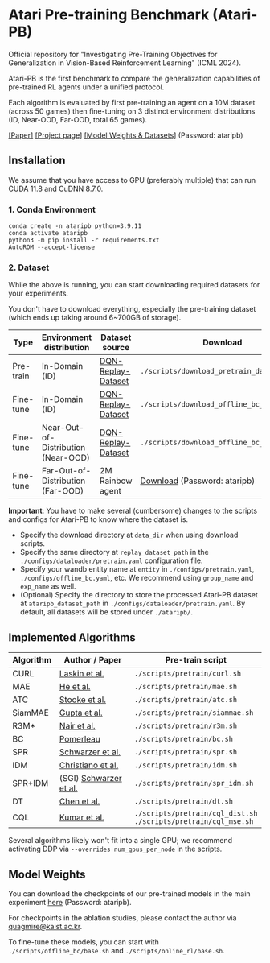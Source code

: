 # Atari Pre-training Benchmark (Atari-PB)

Official repository for "Investigating Pre-Training Objectives for Generalization in Vision-Based Reinforcement Learning" (ICML 2024).

Atari-PB is the first benchmark to compare the generalization capabilities of pre-trained RL agents under a unified protocol.

Each algorithm is evaluated by first pre-training an agent on a 10M dataset (across 50 games) then fine-tuning on 3 distinct environment distributions (ID, Near-OOD, Far-OOD, total 65 games).

[[Paper]](https://arxiv.org/abs/2406.06037) [[Project page]](https://i-am-proto.github.io/atari-pb/) [[Model Weights & Datasets]](https://gofile.me/6WpIS/28juzliXx) (Password: ataripb)

## Installation

We assume that you have access to GPU (preferably multiple) that can run CUDA 11.8 and CuDNN 8.7.0.

### 1. Conda Environment

```
conda create -n ataripb python=3.9.11
conda activate ataripb
python3 -m pip install -r requirements.txt
AutoROM --accept-license
```

### 2. Dataset

While the above is running, you can start downloading required datasets for your experiments.

You don't have to download everything, especially the pre-training dataset (which ends up taking around 6~700GB of storage).

| Type      | Environment distribution            | Dataset source     | Download |
|-|-|-|-|
| Pre-train | In-Domain (ID)                      | [DQN-Replay-Dataset](https://offline-rl.github.io/) | `./scripts/download_pretrain_dataset.sh`   |
| Fine-tune | In-Domain (ID)                      | [DQN-Replay-Dataset](https://offline-rl.github.io/) | `./scripts/download_offline_bc_dataset.sh` |
| Fine-tune | Near-Out-of-Distribution (Near-OOD) | [DQN-Replay-Dataset](https://offline-rl.github.io/) | `./scripts/download_offline_bc_dataset.sh` |
| Fine-tune | Far-Out-of-Distribution (Far-OOD)   | 2M Rainbow agent                                    | [Download](https://gofile.me/6WpIS/fC465fvBE) (Password: ataripb) |

**Important**: You have to make several (cumbersome) changes to the scripts and configs for Atari-PB to know where the dataset is.

- Specify the download directory at `data_dir` when using download scripts.
- Specify the same directory at `replay_dataset_path` in the `./configs/dataloader/pretrain.yaml` configuration file.
- Specify your wandb entity name at `entity` in `./configs/pretrain.yaml`, `./configs/offline_bc.yaml`, etc. We recommend using `group_name` and `exp_name` as well.
- (Optional) Specify the directory to store the processed Atari-PB dataset at `ataripb_dataset_path` in `./configs/dataloader/pretrain.yaml`. By default, all datasets will be stored under `./ataripb/`.

## Implemented Algorithms

| Algorithm | Author / Paper | Pre-train script |
|-|-|-|
| CURL      | [Laskin et al.](https://arxiv.org/abs/2004.04136)          | `./scripts/pretrain/curl.sh`    |
| MAE       | [He et al.](https://arxiv.org/abs/2111.06377)              | `./scripts/pretrain/mae.sh`     |
| ATC       | [Stooke et al.](https://arxiv.org/abs/2009.08319)          | `./scripts/pretrain/atc.sh`     |
| SiamMAE   | [Gupta et al.](https://arxiv.org/abs/2305.14344)           | `./scripts/pretrain/siammae.sh` |
| R3M*      | [Nair et al.](https://arxiv.org/abs/2203.12601)            | `./scripts/pretrain/r3m.sh`     |
| BC        | [Pomerleau](https://www.ri.cmu.edu/pub_files/pub3/pomerleau_dean_1991_1/pomerleau_dean_1991_1.pdf) | `./scripts/pretrain/bc.sh` |
| SPR       | [Schwarzer et al.](https://arxiv.org/abs/2007.05929)       | `./scripts/pretrain/spr.sh`     |
| IDM       | [Christiano et al.](https://arxiv.org/abs/1610.03518)      | `./scripts/pretrain/idm.sh`     |
| SPR+IDM   | (SGI) [Schwarzer et al.](https://arxiv.org/abs/2106.04799) | `./scripts/pretrain/spr_idm.sh` |
| DT        | [Chen et al.](https://arxiv.org/abs/2106.01345)            | `./scripts/pretrain/dt.sh`      | 
| CQL       | [Kumar et al.](https://arxiv.org/abs/2006.04779)           | `./scripts/pretrain/cql_dist.sh` <br/> `./scripts/pretrain/cql_mse.sh`  |

Several algorithms likely won't fit into a single GPU; we recommend activating DDP via `--overrides num_gpus_per_node` in the scripts.

## Model Weights

You can download the checkpoints of our pre-trained models in the main experiment [here](https://gofile.me/6WpIS/zHpJWJLGu) (Password: ataripb).

For checkpoints in the ablation studies, please contact the author via quagmire@kaist.ac.kr.

To fine-tune these models, you can start with `./scripts/offline_bc/base.sh` and `./scripts/online_rl/base.sh`.